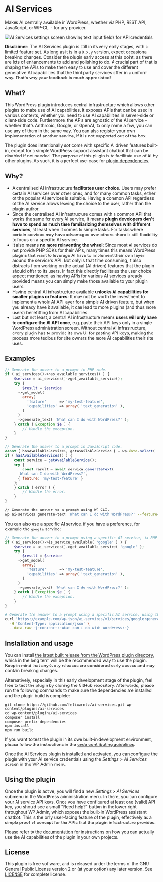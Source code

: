 # AI Services

Makes AI centrally available in WordPress, whether via PHP, REST API, JavaScript, or WP-CLI - for any provider.

![AI Services settings screen showing text input fields for API credentials](https://github.com/user-attachments/assets/da7ba9e2-b9bd-4d03-aebc-1a42c33689be)

**Disclaimer:** The AI Services plugin is still in its very early stages, with a limited feature set. As long as it is in a `0.x.y` version, expect occasional breaking changes. Consider the plugin early access at this point, as there are lots of enhancements to add and polishing to do. A crucial part of that is shaping the APIs to make them easy to use and cover the different generative AI capabilities that the third party services offer in a uniform way. That's why your feedback is much appreciated!

## What?

This WordPress plugin introduces central infrastructure which allows other plugins to make use of AI capabilities. It exposes APIs that can be used in various contexts, whether you need to use AI capabilities in server-side or client-side code. Furthermore, the APIs are agnostic of the AI service - whether that's Anthropic, Google, or OpenAI, to only name a few, you can use any of them in the same way. You can also register your own implementation of another service, if it is not supported out of the box.

The plugin does intentionally _not_ come with specific AI driven features built-in, except for a simple WordPress support assistant chatbot that can be disabled if not needed. The purpose of this plugin is to facilitate use of AI by other plugins. As such, it is a perfect use-case for [plugin dependencies](https://make.wordpress.org/core/2024/03/05/introducing-plugin-dependencies-in-wordpress-6-5/).

## Why?

* A centralized AI infrastructure **facilitates user choice**. Users may prefer certain AI services over other ones, and for many common tasks, either of the popular AI services is suitable. Having a common API regardless of the AI service allows leaving the choice to the user, rather than the plugin author.
* Since the centralized AI infrastructure comes with a common API that works the same for every AI service, it means **plugin developers don't have to spend as much time familiarizing themselves with different services**, at least when it comes to simple tasks. For tasks where certain services may have advantages over others, there is still flexibility to focus on a specific AI service.
* It also means **no more reinventing the wheel**: Since most AI services do not provide PHP SDKs for their APIs, many times this means WordPress plugins that want to leverage AI have to implement their own layer around the service's API. Not only is that time consuming, it also distracts from working on the actual (AI driven) features that the plugin should offer to its users. In fact this directly facilitates the user choice aspect mentioned, as having APIs for various AI services already provided means you can simply make those available to your plugin users.
* Having central AI infrastructure available **unlocks AI capabilities for smaller plugins or features**: It may not be worth the investment to implement a whole AI API layer for a simple AI driven feature, but when you already have it available, it can lead to more plugins (and thus more users) benefitting from AI capabilities.
* Last but not least, a central AI infrastructure means **users will only have to configure the AI API once**, e.g. paste their API keys only in a single WordPress administration screen. Without central AI infrastructure, every plugin has to provide its own UI for pasting API keys, making the process more tedious for site owners the more AI capabilities their site uses.

## Examples

```php
// Generate the answer to a prompt in PHP code.
if ( ai_services()->has_available_services() ) {
	$service = ai_services()->get_available_service();
	try {
		$result = $service
      ->get_model(
        array(
          'feature'      => 'my-test-feature',
          'capabilities' => array( 'text_generation' ),
        )
      )
      ->generate_text( 'What can I do with WordPress?' );
	} catch ( Exception $e ) {
		// Handle the exception.
	}
}
```

```js
// Generate the answer to a prompt in JavaScript code.
const { hasAvailableServices, getAvailableService } = wp.data.select( 'ai-services/ai' );
if ( hasAvailableServices() ) {
	const service = getAvailableService();
	try {
		const result = await service.generateText(
      'What can I do with WordPress?',
      { feature: 'my-test-feature' }
    );
	} catch ( error ) {
		// Handle the error.
	}
}
```

```sh
// Generate the answer to a prompt using WP-CLI.
wp ai-services generate-text 'What can I do with WordPress?' --feature=my-test-feature
```

You can also use a specific AI service, if you have a preference, for example the `google` service:
```php
// Generate the answer to a prompt using a specific AI service, in PHP code.
if ( ai_services()->is_service_available( 'google' ) ) {
	$service = ai_services()->get_available_service( 'google' );
	try {
		$result = $service
      ->get_model(
        array(
          'feature'      => 'my-test-feature',
          'capabilities' => array( 'text_generation' ),
        )
      )
      ->generate_text( 'What can I do with WordPress?' );
	} catch ( Exception $e ) {
		// Handle the exception.
	}
}
```

```sh
# Generate the answer to a prompt using a specific AI service, using the REST API via cURL.
curl 'https://example.com/wp-json/ai-services/v1/services/google:generate-text' \
  -H 'Content-Type: application/json' \
  --data-raw '{"content":"What can I do with WordPress?"}'
```

## Installation and usage

You can install [the latest built release from the WordPress plugin directory](https://wordpress.org/plugins/ai-services/), which in the long term will be the recommended way to use the plugin. Keep in mind that any `0.x.y` releases are considered early access and may contain breaking changes.

Alternatively, especially in this early development stage of the plugin, feel free to test the plugin by cloning the GitHub repository. Afterwards, please run the following commands to make sure the dependencies are installed and the plugin build is complete:

```
git clone https://github.com/felixarntz/ai-services.git wp-content/plugins/ai-services
cd wp-content/plugins/ai-services
composer install
composer prefix-dependencies
npm install
npm run build
```

If you want to test the plugin in its own built-in development environment, please follow the instructions in the [code contributing guidelines](./CONTRIBUTING.md#getting-started-with-writing-code).

Once the AI Services plugin is installed and activated, you can configure the plugin with your AI service credentials using the _Settings > AI Services_ screen in the WP Admin menu.

## Using the plugin

Once the plugin is active, you will find a new _Settings > AI Services_ submenu in the WordPress administration menu. In there, you can configure your AI service API keys. Once you have configured at least one (valid) API key, you should see a small "Need help?" button in the lower right throughout WP Admin, which exposes the built-in WordPress assistant chatbot. This is the only user-facing feature of the plugin, effectively as a simple proof of concept for the APIs that the plugin infrastructure provides.

Please refer to the [documentation](./docs/README.md) for instructions on how you can actually use the AI capabilities of the plugin in your own projects.

## License

This plugin is free software, and is released under the terms of the GNU General Public License version 2 or (at your option) any later version. See [LICENSE](/LICENSE) for complete license.
